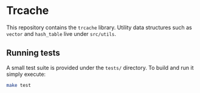 # Trcache

This repository contains the `trcache` library. Utility data structures such as
`vector` and `hash_table` live under `src/utils`.

## Running tests

A small test suite is provided under the `tests/` directory. To build and run
it simply execute:

```sh
make test
```
